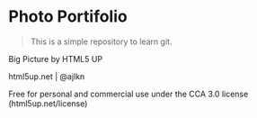 # Photo Portifolio

> This is a simple repository to learn git.

Big Picture by HTML5 UP

html5up.net | @ajlkn

Free for personal and commercial use under the CCA 3.0 license (html5up.net/license)
